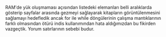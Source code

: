 RAM'de yük oluşmaması açısından listedeki elemanları belli aralıklarda gösterip sayfalar arasında gezmeyi sağlayarak kitapların görüntülenmesini sağlamayı hedefledik ancak for ile while döngülerinin çalışma mantıklarının farklı olmasından ötürü indis kullanımından hata aldığımızdan bu fikirden vazgeçtik.
Yorum satırlarının sebebi budur.
